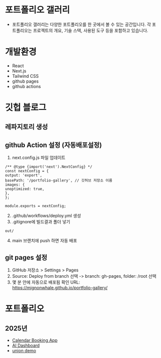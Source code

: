 # 포트폴리오 갤러리

- 포트폴리오 갤러리는 다양한 포트폴리오를 한 곳에서 볼 수 있는 공간입니다. 각 포트폴리오는 프로젝트의 개요, 기술 스택, 사용된 도구 등을 포함하고 있습니다.


# 개발환경
- React
- Next.js
- Tailwind CSS
- github pages
- github actions


# 깃헙 블로그
## 레파지토리 생성

## github Action 설정 (자동배포설정)
1. next.config.js 파일 업데이트 
```
/** @type {import('next').NextConfig} */
const nextConfig = {
output: 'export',
basePath: '/portfolio-gallery', // 깃허브 저장소 이름
images: {
unoptimized: true,
},
};

module.exports = nextConfig;
```
2. .github/workflows/deploy.yml 생성
3. .gitignore에 빌드결과 폴더 넣기
```
out/
```
4. main 브랜치에 push 하면 자동 배포

## git pages 설정
1. GitHub 저장소 > Settings > Pages
2. Source: Deploy from branch 선택 -> branch: gh-pages, folder: /root 선택
3. 몇 분 안에 자동으로 배포됨
확인 URL:
https://mignonwhale.github.io/portfolio-gallery/

   

# 포트폴리오

## 2025년
- [Calendar Booking App](https://calendar-booking-app-nine.vercel.app/calendar/mignonwhale)
- [AI Dashboard](https://ai-dashboard-beta-mocha.vercel.app/)
- [union demo](https://unicon-demo.vercel.app/)
